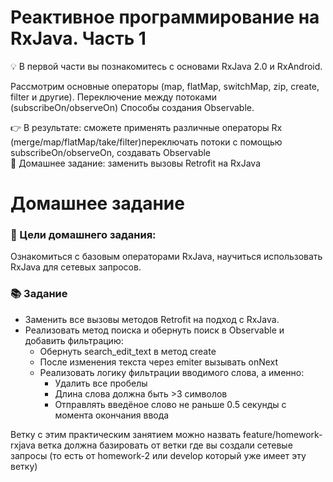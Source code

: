 # Реактивное программирование на RxJava. Часть 1

<aside>
💡 В первой части вы познакомитесь с основами RxJava 2.0 и RxAndroid.

Рассмотрим основные операторы (map, flatMap, switchMap, zip, create, filter и другие). Переключение между потоками (subscribeOn/observeOn) Способы создания Observable.

</aside>


<aside>
👉 В результате: сможете применять различные операторы Rx (merge/map/flatMap/take/filter)переключать потоки c помощью subscribeOn/observeOn, создавать Observable

</aside>



<aside>
📖 Домашнее задание: заменить вызовы Retrofit на RxJava

</aside>

# Домашнее задание

### 🎯 Цели домашнего задания:

Ознакомиться с базовым операторами RxJava, научиться использовать RxJava для сетевых запросов.

### 📚 Задание

- Заменить все вызовы методов Retrofit на подход с RxJava.
- Реализовать метод поиска и обернуть поиск в Observable и добавить фильтрацию:
    - Обернуть search_edit_text в метод create
    - После изменения текста через emiter вызывать onNext
    - Реализовать логику фильтрации вводимого слова, а именно:
        - Удалить все пробелы
        - Длина слова должна быть >3 символов
        - Отправлять введёное слово не раньше 0.5 секунды с момента окончания ввода

Ветку с этим практическим занятием можно назвать feature/homework-rxjava ветка должна базировать от ветки где вы создали сетевые запросы (то есть от homework-2 или develop который уже имеет эту ветку)